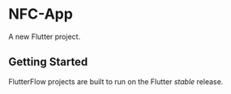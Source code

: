 # NFC-App

A new Flutter project.

## Getting Started

FlutterFlow projects are built to run on the Flutter _stable_ release.
